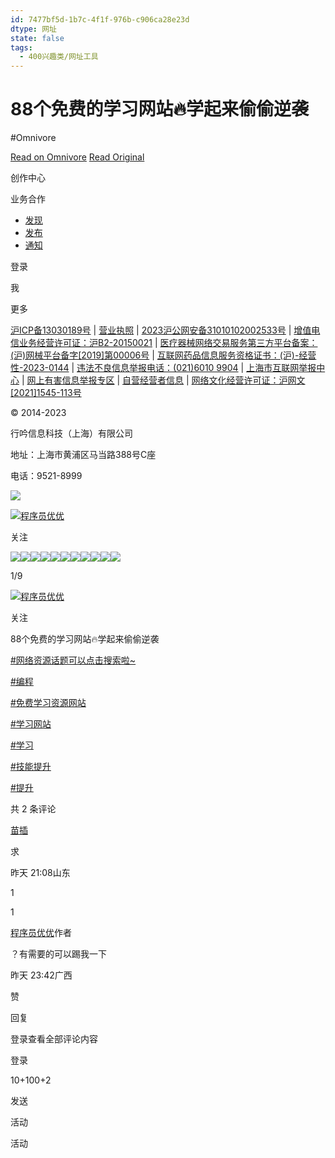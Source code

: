 ```yaml
---
id: 7477bf5d-1b7c-4f1f-976b-c906ca28e23d
dtype: 网址
state: false
tags:
  - 400兴趣类/网址工具
---
```


# 88个免费的学习网站🔥学起来偷偷逆袭
#Omnivore

[Read on Omnivore](https://omnivore.app/me/http-xhslink-com-5-uh-3-cw-18bde2da6d8)
[Read Original](http://xhslink.com/5Uh3Cw)

[](http://xhslink.com/explore)

创作中心

业务合作

* [发现](http://xhslink.com/explore)
* [发布](https://creator.xiaohongshu.com/publish/publish?source=official)
* [通知](http://xhslink.com/notification)

登录

我

 更多 

[沪ICP备13030189号](http://beian.miit.gov.cn/ "小红书_沪ICP备") | [营业执照](http://fe-video-qc.xhscdn.com/fe-platform/1315dcf7990709473005051f944bafcc641a879b.pdf "小红书_营业执照") | [2023沪公网安备31010102002533号](http://www.beian.gov.cn/portal/registerSystemInfo?recordcode=31010102002533 "小红书_沪公网安备") | [增值电信业务经营许可证：沪B2-20150021](http://fe-video-qc.xhscdn.com/picasso-editor/c081c205c927d605c959e3d6e1b22975c8a4b64f.pdf "小红书_网文") | [医疗器械网络交易服务第三方平台备案：(沪)网械平台备字\[2019\]第00006号](http://fe-video-qc.xhscdn.com/fe-platform/410dce57bc12a6d7e5808060e47644fbe46f68ff.pdf "小红书_医疗器械网络交易服务") | [互联网药品信息服务资格证书：(沪)-经营性-2023-0144](http://fe-video-qc.xhscdn.com/fe-platform/f37a08cacc088061beb38329c387c32fc48fc6fe.pdf "小红书_互联网药品信息服务") | [违法不良信息举报电话：(021)6010 9904](http://www.shjbzx.cn/ "小红书_上海市互联网举报中心") | [上海市互联网举报中心](http://www.shjbzx.cn/ "小红书_上海市互联网举报中心") | [网上有害信息举报专区](http://www.12377.cn/ "网上有害信息举报专区") | [自营经营者信息](http://dc.xhscdn.com/06c2adb0-b353-11e9-9d0c-7be9ff8961c1/%E8%87%AA%E8%90%A5%E7%BB%8F%E8%90%A5%E8%80%85%E4%BF%A1%E6%81%AF%E5%85%AC%E7%A4%BA.pdf "小红书_沪公网安备") | [网络文化经营许可证：沪网文\[2021\]1545-113号](http://fe-video-qc.xhscdn.com/fe-platfrom/d0b7aeed1d933b011c2f75d0330714f17b046473.pdf "小红书_网络文化经营许可") 

© 2014-2023

行吟信息科技（上海）有限公司

地址：上海市黄浦区马当路388号C座

电话：9521-8999

![](https://proxy-prod.omnivore-image-cache.app/0x0,sHzG0niEdMaQuoKshsFUc_qqItpZqNcQeLcWYFOcWSa8/https://picasso-static.xiaohongshu.com/fe-platform/e528a1e11559dd1da2f171e45048e7f6b6098243.png)

[![](https://proxy-prod.omnivore-image-cache.app/0x0,sGyQEP8aScgoa2C98uhfM_S8ogo-VBL0R-e9dXVMFoKo/https://sns-avatar-qc.xhscdn.com/avatar/1040g2jo30p9ibkaok66g5p7ui6a1mdlqc45nmlo?imageView2/2/w/120/format/webp|imageMogr2/strip)](http://xhslink.com/user/profile/64fe919400000000060336ba)[程序员优优](http://xhslink.com/user/profile/64fe919400000000060336ba)

关注

![](https://proxy-prod.omnivore-image-cache.app/0x0,shxr__aqE3XbYPRNjy0-9qp91b4PurrwSCFGdzJvcqeA/https://sns-webpic-qc.xhscdn.com/202311180046/53a6adf4f760dcf26cdbc4cfc5d17aca/1040g00830rj1c6oq2i205p7ui6a1mdlqbkfreu8!nd_whgt34_webp_wm_1)![](https://proxy-prod.omnivore-image-cache.app/0x0,saoFRO1V1UOy8r1EAGzv_PO0J8YDOpQSlG7xvv_0cFRw/https://sns-webpic-qc.xhscdn.com/202311180046/f57409a6d409f8806b71d551f9f8454a/1040g00830rj1c6oq2i6g5p7ui6a1mdlqh5u5fo8!nd_whgt34_webp_wm_1)![](https://proxy-prod.omnivore-image-cache.app/0x0,scKWy3M_WHIHGYqLW-QAdeCUhtlV56X7YAh0pQ7rzg-M/https://sns-webpic-qc.xhscdn.com/202311180046/4d47de86837e1b4d9a699e84fe046357/1040g00830rj1c6oq2i5g5p7ui6a1mdlqqfve4qg!nd_whgt34_webp_wm_1)![](https://proxy-prod.omnivore-image-cache.app/0x0,sUjRgUthVKViqvHWXrKM1yU5hxwykmPbyZYRjmI_SqVg/https://sns-webpic-qc.xhscdn.com/202311180046/fe81b17eba45506dfbb88151ab763f9b/1040g00830rj1c6oq2i505p7ui6a1mdlqcaf5soo!nd_whgt34_webp_wm_1)![](https://proxy-prod.omnivore-image-cache.app/0x0,sJjl4oUO3nm872ks5bga4jGg0S7vzUREFhB2w8r1nUHg/https://sns-webpic-qc.xhscdn.com/202311180046/81f62f59f6b838fa56d1fd4bb2fd7083/1040g00830rj1c6oq2i405p7ui6a1mdlq3v9u0qg!nd_whgt34_webp_wm_1)![](https://proxy-prod.omnivore-image-cache.app/0x0,s1ihUdeDZJPI0Vm287qgkDkXB3NF1or5RdhfsJjdOdnA/https://sns-webpic-qc.xhscdn.com/202311180046/19f196c0dc1cf778d280b798b9bb834a/1040g00830rj1c6oq2i3g5p7ui6a1mdlqdri1vs8!nd_whgt34_webp_wm_1)![](https://proxy-prod.omnivore-image-cache.app/0x0,s85nOoZFP5AT0uJVrQAwgrCxc_U7IEOts3U4DhZB3lqk/https://sns-webpic-qc.xhscdn.com/202311180046/7eaf3a34155d713f11e8d08615cc201e/1040g00830rj1c6oq2i1g5p7ui6a1mdlq6pjaado!nd_whgt34_webp_wm_1)![](https://proxy-prod.omnivore-image-cache.app/0x0,sw_ckkaZZnzUbkNksJSEXmtmw7G3qaauJwqXnVzY9u8I/https://sns-webpic-qc.xhscdn.com/202311180046/b1b4181dbcf69f1d0fb0ba0f2746c182/1040g00830rj1c6oq2i2g5p7ui6a1mdlqq90b98o!nd_whgt34_webp_wm_1)![](https://proxy-prod.omnivore-image-cache.app/0x0,sA6mxoGQgNO9buGUIaqDJ9bFEszHdoQnAVCxfqrq1wzE/https://sns-webpic-qc.xhscdn.com/202311180046/e6a8b425989642f7379e12b824903f7e/1040g00830rj1c6oq2i0g5p7ui6a1mdlqjkals40!nd_whgt34_webp_wm_1)![](https://proxy-prod.omnivore-image-cache.app/0x0,shxr__aqE3XbYPRNjy0-9qp91b4PurrwSCFGdzJvcqeA/https://sns-webpic-qc.xhscdn.com/202311180046/53a6adf4f760dcf26cdbc4cfc5d17aca/1040g00830rj1c6oq2i205p7ui6a1mdlqbkfreu8!nd_whgt34_webp_wm_1)![](https://proxy-prod.omnivore-image-cache.app/0x0,saoFRO1V1UOy8r1EAGzv_PO0J8YDOpQSlG7xvv_0cFRw/https://sns-webpic-qc.xhscdn.com/202311180046/f57409a6d409f8806b71d551f9f8454a/1040g00830rj1c6oq2i6g5p7ui6a1mdlqh5u5fo8!nd_whgt34_webp_wm_1)

1/9

[![](https://proxy-prod.omnivore-image-cache.app/0x0,sGyQEP8aScgoa2C98uhfM_S8ogo-VBL0R-e9dXVMFoKo/https://sns-avatar-qc.xhscdn.com/avatar/1040g2jo30p9ibkaok66g5p7ui6a1mdlqc45nmlo?imageView2/2/w/120/format/webp|imageMogr2/strip)](http://xhslink.com/user/profile/64fe919400000000060336ba)[程序员优优](http://xhslink.com/user/profile/64fe919400000000060336ba)

关注

88个免费的学习网站🔥学起来偷偷逆袭

[#网络资源话题可以点击搜索啦\~](http://xhslink.com/search%5Fresult?keyword=%25E7%25BD%2591%25E7%25BB%259C%25E8%25B5%2584%25E6%25BA%2590&type=54&source=web%5Fnote%5Fdetail%5Fr10)

[#编程](http://xhslink.com/search%5Fresult?keyword=%25E7%25BC%2596%25E7%25A8%258B&type=54&source=web%5Fnote%5Fdetail%5Fr10)

[#免费学习资源网站](http://xhslink.com/search%5Fresult?keyword=%25E5%2585%258D%25E8%25B4%25B9%25E5%25AD%25A6%25E4%25B9%25A0%25E8%25B5%2584%25E6%25BA%2590%25E7%25BD%2591%25E7%25AB%2599&type=54&source=web%5Fnote%5Fdetail%5Fr10)

[#学习网站](http://xhslink.com/search%5Fresult?keyword=%25E5%25AD%25A6%25E4%25B9%25A0%25E7%25BD%2591%25E7%25AB%2599&type=54&source=web%5Fnote%5Fdetail%5Fr10)

[#学习](http://xhslink.com/search%5Fresult?keyword=%25E5%25AD%25A6%25E4%25B9%25A0&type=54&source=web%5Fnote%5Fdetail%5Fr10)

[#技能提升](http://xhslink.com/search%5Fresult?keyword=%25E6%258A%2580%25E8%2583%25BD%25E6%258F%2590%25E5%258D%2587&type=54&source=web%5Fnote%5Fdetail%5Fr10)

[#提升](http://xhslink.com/search%5Fresult?keyword=%25E6%258F%2590%25E5%258D%2587&type=54&source=web%5Fnote%5Fdetail%5Fr10)

共 2 条评论

[苗插](http://xhslink.com/user/profile/5f17625d0000000001002c73)

求

昨天 21:08山东

1

1

[程序员优优](http://xhslink.com/user/profile/64fe919400000000060336ba)作者

？有需要的可以踢我一下

昨天 23:42广西

赞

回复

登录查看全部评论内容

登录

10+100+2

发送

活动

活动

